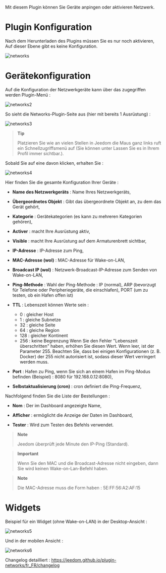Mit diesem Plugin können Sie Geräte anpingen oder aktivieren
Netzwerk.

Plugin Konfiguration 
=======================

Nach dem Herunterladen des Plugins müssen Sie es nur noch aktivieren,
Auf dieser Ebene gibt es keine Konfiguration.

![networks](../images/networks.PNG)

Gerätekonfiguration 
=============================

Auf die Konfiguration der Netzwerkgeräte kann über das zugegriffen werden
Plugin-Menü :

![networks2](../images/networks2.PNG)

So sieht die Networks-Plugin-Seite aus (hier mit bereits 1
Ausrüstung) :

![networks3](../images/networks3.PNG)

> **Tip**
>
> Platzieren Sie wie an vielen Stellen in Jeedom die Maus ganz links
> ruft ein Schnellzugriffsmenü auf (Sie können unter
> Lassen Sie es in Ihrem Profil immer sichtbar.).

Sobald Sie auf eine davon klicken, erhalten Sie :

![networks4](../images/networks4.PNG)

Hier finden Sie die gesamte Konfiguration Ihrer Geräte :

-   **Name des Netzwerkgeräts** : Name Ihres Netzwerkgeräts,

-   **Übergeordnetes Objekt** : Gibt das übergeordnete Objekt an, zu dem das Gerät gehört,

-   **Kategorie** : Gerätekategorien (es kann zu mehreren Kategorien gehören),

-   **Activer** : macht Ihre Ausrüstung aktiv,

-   **Visible** : macht Ihre Ausrüstung auf dem Armaturenbrett sichtbar,

-   **IP-Adresse** : IP-Adresse zum Ping,

-   **MAC-Adresse (wol)** : MAC-Adresse für Wake-on-LAN,

-   **Broadcast IP (wol)** : Netzwerk-Broadcast-IP-Adresse zum Senden von Wake-on-LAN,

-   **Ping-Methode** : Wahl der Ping-Methode : IP (normal), ARP (bevorzugt für Telefone oder Peripheriegeräte, die einschlafen), PORT (um zu testen, ob ein Hafen offen ist)
    
-   **TTL** : Lebenszeit können Werte sein : 
    - 0 : gleicher Host
    - 1 : gleiche Subnetze
    - 32 : gleiche Seite
    - 64 : gleiche Region
    - 128 : gleicher Kontinent
    - 256 : keine Begrenzung
Wenn Sie den Fehler "Lebenszeit überschritten" haben, erhöhen Sie diesen Wert. Wenn leer, ist der Parameter 255. Beachten Sie, dass bei einigen Konfigurationen (z. B. Docker) der 255 nicht autorisiert ist, sodass dieser Wert verringert werden muss.

-   **Port** : Hafen zu Ping, wenn Sie sich an einem Hafen im Ping-Modus befinden (Beispiel) : 8080 für 192.168.0.12:8080),

-   **Selbstaktualisierung (cron)** : cron definiert die Ping-Frequenz,

Nachfolgend finden Sie die Liste der Bestellungen :

-   **Nom** : Der im Dashboard angezeigte Name,

-   **Afficher** : ermöglicht die Anzeige der Daten im Dashboard,

-   **Tester** : Wird zum Testen des Befehls verwendet.

> **Note**
>
> Jeedom überprüft jede Minute den IP-Ping (Standard).

> **Important**
>
> Wenn Sie den MAC und die Broadcast-Adresse nicht eingeben, dann Sie
> wird keinen Wake-on-Lan-Befehl haben.

> **Note**
>
> Die MAC-Adresse muss die Form haben : 5E:FF:56:A2:AF:15

Widgets 
=======

Beispiel für ein Widget (ohne Wake-on-LAN) in der Desktop-Ansicht :

![networks5](../images/networks5.PNG)

Und in der mobilen Ansicht :

![networks6](../images/networks6.PNG)

Changelog detailliert :
<https://jeedom.github.io/plugin-networks/fr_FR/changelog>
